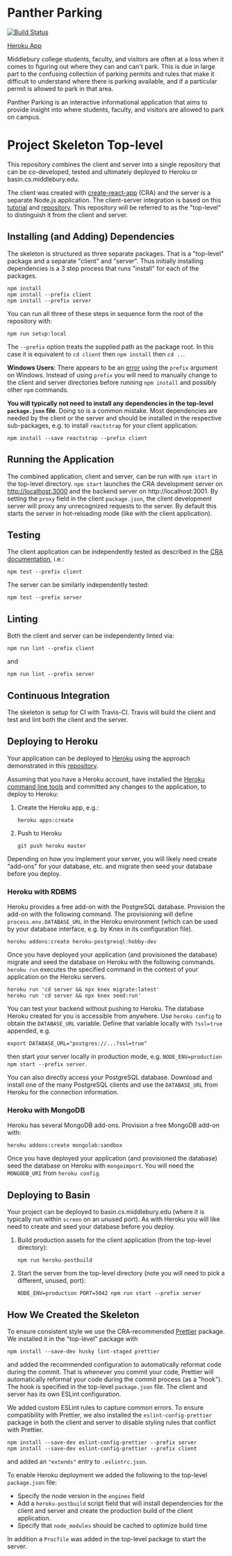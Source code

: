 # Panther Parking
[![Build Status](https://travis-ci.com/csci312-f19/project-parking.svg?token=y2Bft5xpM6zVA2WT1qt5&branch=master)](https://travis-ci.com/csci312-f19/project-parking)

[Heroku App](https://panther-parking.herokuapp.com)

Middlebury college students, faculty, and visitors are often at a loss when it comes to figuring out where they can and can't park. This is due in large part to the confusing collection of parking permits and rules that make it difficult to understand where there is parking available, and if a particular permit is allowed to park in that area.

Panther Parking is an interactive informational application that aims to provide insight into where students, faculty, and visitors are allowed to park on campus.

# Project Skeleton Top-level

This repository combines the client and server into a single repository that can be co-developed, tested and ultimately deployed to Heroku or basin.cs.middlebury.edu.

The client was created with [create-react-app](https://github.com/facebookincubator/create-react-app) (CRA) and the server is a separate Node.js application. The client-server integration is based on this [tutorial](https://www.fullstackreact.com/articles/using-create-react-app-with-a-server/) and [repository](https://github.com/fullstackreact/food-lookup-demo). This repository will be referred to as the "top-level" to distinguish it from the client and server.

## Installing (and Adding) Dependencies

The skeleton is structured as three separate packages. That is a "top-level" package and a separate "client" and "server". Thus initially installing dependencies is a 3 step process that runs "install" for each of the packages.

```
npm install
npm install --prefix client
npm install --prefix server
```

You can run all three of these steps in sequence form the root of the repository with:

```
npm run setup:local
```

The `--prefix` option treats the supplied path as the package root. In this case it is equivalent to `cd client` then `npm install` then `cd ..`.

**Windows Users**: There appears to be an [error](https://stackoverflow.com/q/50653324) using the `prefix` argument on Windows. Instead of using `prefix` you will need to manually change to the client and server directories before running `npm install` and possibly other `npm` commands.

**You will typically not need to install any dependencies in the top-level `package.json` file**. Doing so is a common mistake. Most dependencies are needed by the client or the server and should be installed in the respective sub-packages, e.g. to install `reactstrap` for your client application:

```
npm install --save reactstrap --prefix client
```

## Running the Application

The combined application, client and server, can be run with `npm start` in the top-level directory. `npm start` launches the CRA development server on <http://localhost:3000> and the backend server on http://localhost:3001. By setting the `proxy` field in the client `package.json`, the client development server will proxy any unrecognized requests to the server. By default this starts the server in hot-reloading mode (like with the client application).

## Testing

The client application can be independently tested as described in the [CRA documentation](https://facebook.github.io/create-react-app/docs/running-tests), i.e.:

```
npm test --prefix client
```

The server can be similarly independently tested:

```
npm test --prefix server
```

## Linting

Both the client and server can be independently linted via:

```
npm run lint --prefix client
```

and

```
npm run lint --prefix server
```

## Continuous Integration

The skeleton is setup for CI with Travis-CI. Travis will build the client and test and lint both the client and the server.

## Deploying to Heroku

Your application can be deployed to [Heroku](heroku.com) using the approach demonstrated in this [repository](https://github.com/mars/heroku-cra-node).

Assuming that you have a Heroku account, have installed the [Heroku command line tools](https://devcenter.heroku.com/articles/heroku-cli) and committed any changes to the application, to deploy to Heroku:

1. Create the Heroku app, e.g.:

    ```
    heroku apps:create
    ```

1. Push to Heroku

    ```
    git push heroku master
    ```

Depending on how you implement your server, you will likely need create "add-ons" for your database, etc. and migrate then seed your database before you deploy.

### Heroku with RDBMS

Heroku provides a free add-on with the PostgreSQL database. Provision the add-on with the following command. The provisioning will define `process.env.DATABASE_URL` in the Heroku environment (which can be used by your database interface, e.g. by Knex in its configuration file).

```
heroku addons:create heroku-postgresql:hobby-dev
```

Once you have deployed your application (and provisioned the database) migrate and seed the database on Heroku with the following commands. `heroku run` executes the specified command in the context of your application on the Heroku servers.

```
heroku run 'cd server && npx knex migrate:latest'
heroku run 'cd server && npx knex seed:run'
```

You can test your backend without pushing to Heroku. The database Heroku created for you is accessible from anywhere. Use `heroku config` to obtain the `DATABASE_URL` variable. Define that variable locally with `?ssl=true` appended, e.g.

```
export DATABASE_URL="postgres://...?ssl=true"
```

then start your server locally in production mode, e.g. `NODE_ENV=production npm start --prefix server`.

You can also directly access your PostgreSQL database. Download and install one of the many PostgreSQL clients and use the `DATABASE_URL` from Heroku for the connection information.

### Heroku with MongoDB

Heroku has several MongoDB add-ons. Provision a free MongoDB add-on with:

```
heroku addons:create mongolab:sandbox
```

Once you have deployed your application (and provisioned the database) seed the database on Heroku with `mongoimport`. You will need the `MONGODB_URI` from `heroku config`.

## Deploying to Basin

Your project can be deployed to basin.cs.middlebury.edu (where it is typically run within `screen` on an unused port). As with Heroku you will like need to create and seed your database before you deploy.

1. Build production assets for the client application (from the top-level directory):

    ```
    npm run heroku-postbuild
    ```

1. Start the server from the top-level directory (note you will need to pick a different, unused, port):

  	```
  	NODE_ENV=production PORT=5042 npm run start --prefix server
  	```

## How We Created the Skeleton

To ensure consistent style we use the CRA-recommended [Prettier](https://github.com/prettier/prettier) package. We installed it in the "top-level" package with

```
npm install --save-dev husky lint-staged prettier
```

and added the recommended configuration to automatically reformat code during the commit. That is whenever you commit your code, Prettier will automatically reformat your code during the commit process (as a "hook"). The hook is specified in the top-level `package.json` file. The client and server has its own ESLint configuration.

We added custom ESLint rules to capture common errors. To ensure compatibility with Prettier, we also installed the `eslint-config-prettier` package in both the client and server to disable styling rules that conflict with Prettier.

```
npm install --save-dev eslint-config-prettier --prefix server
npm install --save-dev eslint-config-prettier --prefix client
```

and added an `"extends"` entry to `.eslintrc.json`.

To enable Heroku deployment we added the following to the top-level `package.json` file:

* Specify the node version in the `engines` field
* Add a `heroku-postbuild` script field that will install dependencies for the client and server and create the production build of the client application.
* Specify that `node_modules` should be cached to optimize build time

In addition a `Procfile` was added in the top-level package to start the server.
